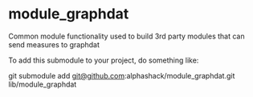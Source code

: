 module_graphdat
===============

Common module functionality used to build 3rd party modules that can send measures to graphdat

To add this submodule to your project, do something like:

git submodule add git@github.com:alphashack/module_graphdat.git lib/module_graphdat
